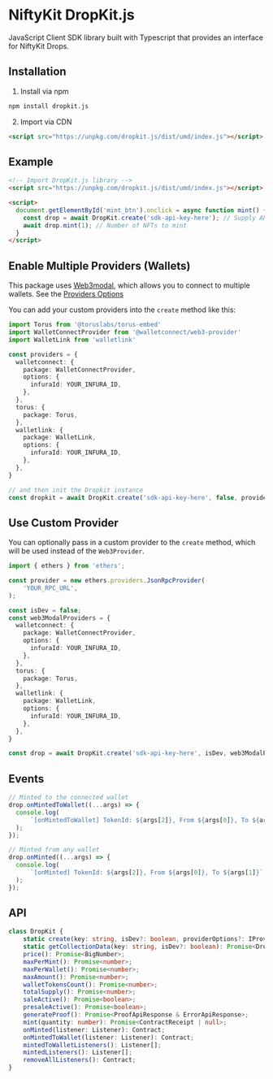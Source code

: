 # NiftyKit DropKit.js

JavaScript Client SDK library built with Typescript that provides an interface for NiftyKit Drops.

## Installation

1. Install via npm

```bash
npm install dropkit.js
```

2. Import via CDN

```html
<script src="https://unpkg.com/dropkit.js/dist/umd/index.js"></script>
```

## Example

```html
<!-- Import DropKit.js library -->
<script src="https://unpkg.com/dropkit.js/dist/umd/index.js"></script>

<script>
  document.getElementById('mint_btn').onclick = async function mint() {
    const drop = await DropKit.create('sdk-api-key-here'); // Supply API key
    await drop.mint(1); // Number of NFTs to mint
  }
</script>
```

## Enable Multiple Providers (Wallets)

This package uses [Web3modal](https://github.com/Web3Modal/web3modal), which allows you to connect to multiple wallets.
See the [Providers Options](https://github.com/Web3Modal/web3modal#provider-options)

You can add your custom providers into the `create` method like this:

```typescript
import Torus from '@toruslabs/torus-embed'
import WalletConnectProvider from '@walletconnect/web3-provider'
import WalletLink from 'walletlink'

const providers = {
  walletconnect: {
    package: WalletConnectProvider,
    options: {
      infuraId: YOUR_INFURA_ID,
    },
  },
  torus: {
    package: Torus,
  },
  walletlink: {
    package: WalletLink,
    options: {
      infuraId: YOUR_INFURA_ID,
    },
  },
}

// and then init the Dropkit instance
const dropkit = await DropKit.create('sdk-api-key-here', false, providers);
```

## Use Custom Provider

You can optionally pass in a custom provider to the `create` method, which will be used instead of the `Web3Provider`.

```typescript
import { ethers } from 'ethers';

const provider = new ethers.providers.JsonRpcProvider(
    'YOUR_RPC_URL',
);

const isDev = false;
const web3ModalProviders = {
  walletconnect: {
    package: WalletConnectProvider,
    options: {
      infuraId: YOUR_INFURA_ID,
    },
  },
  torus: {
    package: Torus,
  },
  walletlink: {
    package: WalletLink,
    options: {
      infuraId: YOUR_INFURA_ID,
    },
  },
}

const drop = await DropKit.create('sdk-api-key-here', isDev, web3ModalProviders, provider);
```

## Events

```typescript
// Minted to the connected wallet
drop.onMintedToWallet((...args) => {
  console.log(
      `[onMintedToWallet] TokenId: ${args[2]}, From ${args[0]}, To ${args[1]}`
  );
});

// Minted from any wallet
drop.onMinted((...args) => {
  console.log(
      `[onMinted] TokenId: ${args[2]}, From ${args[0]}, To ${args[1]}`
  );
});
```

## API

```typescript
class DropKit {
    static create(key: string, isDev?: boolean, providerOptions?: IProviderOptions): Promise<DropKit | null>;
    static getCollectionData(key: string, isDev?: boolean): Promise<DropApiResponse & ErrorApiResponse>;
    price(): Promise<BigNumber>;
    maxPerMint(): Promise<number>;
    maxPerWallet(): Promise<number>;
    maxAmount(): Promise<number>;
    walletTokensCount(): Promise<number>;
    totalSupply(): Promise<number>;
    saleActive(): Promise<boolean>;
    presaleActive(): Promise<boolean>;
    generateProof(): Promise<ProofApiResponse & ErrorApiResponse>;
    mint(quantity: number): Promise<ContractReceipt | null>;
    onMinted(listener: Listener): Contract;
    onMintedToWallet(listener: Listener): Contract;
    mintedToWalletListeners(): Listener[];
    mintedListeners(): Listener[];
    removeAllListeners(): Contract;
}
```
